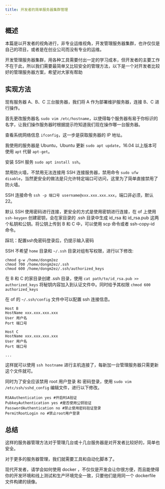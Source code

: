 ```yaml
---
title: 开发者的简单服务器集群管理
---
```


## 概述

本篇是以开发者的视角进行，非专业运维视角，开发管理服务器集群，也许仅仅是自己的项目，或者是在创业公司而没有专业的运维。

开发管理服务器集群，用各种工具需要付出一定的学习成本，但开发者的主要工作不在于此，所以我们需要最简单又比较安全的管理方法，以下是一个对开发者比较好的管理服务器方案，希望对大家有帮助

## 实现方法

现有服务器 A、B、C 三台服务器，我们将 A 作为部署维护服务器，连接 B、C 进行操作。

首先更改服务器名 `sudo vim /etc/hostname`，以使得每个服务器有易于你标识的名字，让我们操作服务器时根据提示符知道我们现在操作哪一台服务器。

查看系统网络信息 `ifconfig`，这一步是获取服务器的 IP 地址。

我使用的服务器是 Ubuntu，Ubuntu 更新 `sudo apt update`，16.04 以上版本可使用 `apt` 代替 `apt-get`。

安装 SSH 服务 `sudo apt install ssh`。

禁用防火墙，不禁用无法连接用 SSH 连接服务器，禁用命令 `sudo ufw disable`，当然更安全的做法是只允许特定端口可访问，这里为了简单直接禁用了防火墙。

SSH 连接命令 `ssh -p 端口号 username@xxx.xxx.xxx.xxx`，端口非必须，默认22。

默认 SSH 使用密码进行连接，更安全的方式是使用密钥进行连接，在 of 上使用 `ssh-keygen` 创建密钥，会在家目录的 .ssh 目录中生成 id_rsa 和 id_rsa.pub 这两个私钥和公钥。将公钥上传到 B 和 C 中，可以使用 scp 命令或者 ssh-copy-id 命令。

踩坑：配置ssh免密码登录后，仍提示输入密码

SSH 不希望 `home` 目录和 `~/.ssh` 目录对组有写权限，进行以下修改:

```
chmod g-w /home/dongm2ez 
chmod 700 /home/dongm2ez/.ssh
chmod 600 /home/dongm2ez/.ssh/authorized_keys
```

在 B 和 C 的家目录创建 .ssh 目录，使用 `cat path/to/id_rsa.pub >> authorized_keys` 将秘钥内容加入到认证文件中。同时给予其权限 `chmod 600 authorized_keys`

在 of 的 `~/.ssh/config` 文件中可以配置 ssh 连接信息。

```
Host B
HostName xxx.xxx.xxx.xxx
User 用户名
Port 端口号

Host C
HostName xxx.xxx.xxx.xxx
User 用户名
Port 端口号

...
```

这样就可以使用 `ssh hostname` 进行主机连接了，每新加一台管理服务器只需更新这个文件就可。

同时为了安全应该禁用 root 用户登录 和 密码登录，使用 `sudo vim /etc/ssh/sshd_config` 编辑文件，进行以下修改。

```
RSAAuthentication yes #开启RSA验证
PubkeyAuthentication yes #是否使用公钥验证
PasswordAuthentication no #禁止使用密码验证登录
PermitRootLogin no #禁止root用户登录
```

## 总结

这样的服务器管理方法对于管理几台或十几台服务器是对开发者比较好的，简单也安全。

对于更多的服务器管理，我们就需要工具和自动化脚本了。

现代开发者，请学会如何使用 docker ，不仅仅是开发会让你很方便，而且能使得你的开发环境和线上测试和生产环境完全一致，只要他们是用同一个 dockerfile 文件构建的镜像。

